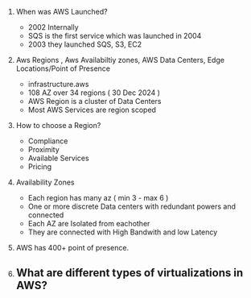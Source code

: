 1. When was AWS Launched?
   - 2002 Internally
   - SQS is the first service which was launched in 2004
   - 2003 they launched SQS, S3, EC2

2. Aws Regions , Aws Availabiltiy zones, AWS Data Centers, Edge Locations/Point of Presence
   - infrastructure.aws
   - 108 AZ over 34 regions ( 30 Dec 2024 )
   - AWS Region is a cluster of Data Centers
   - Most AWS Services are region scoped


3. How to choose a Region?
   - Compliance
   - Proximity
   - Available Services
   - Pricing

4. Availability Zones 
   - Each region has many az ( min 3 - max 6 )
   - One or more discrete Data centers with redundant powers and connected
   - Each AZ are Isolated from eachother 
   - They are connected with High Bandwith and low Latency

5. AWS has 400+ point of presence.
6. What are different types of virtualizations in AWS?
   - 
